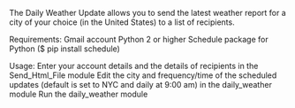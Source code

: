 The Daily Weather Update allows you to send the latest weather report for a city of your choice (in the United States) to 
a list of recipients.

Requirements: 
Gmail account
Python 2 or higher
Schedule package for Python ($ pip install schedule)

Usage:
Enter your account details and the details of recipients in the Send_Html_File module
Edit the city and frequency/time of the scheduled updates (default is set to NYC and daily at 9:00 am) in the daily_weather module
Run the daily_weather module
